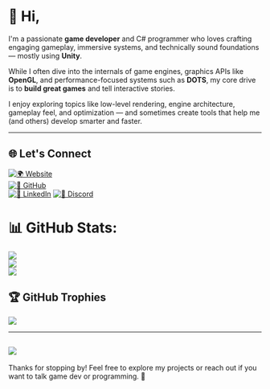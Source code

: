 # 👋 Hi,

I'm a passionate **game developer** and C# programmer who loves crafting engaging gameplay, immersive systems, and technically sound foundations — mostly using **Unity**.

While I often dive into the internals of game engines, graphics APIs like **OpenGL**, and performance-focused systems such as **DOTS**, my core drive is to **build great games** and tell interactive stories.

I enjoy exploring topics like low-level rendering, engine architecture, gameplay feel, and optimization — and sometimes create tools that help me (and others) develop smarter and faster.

---

## 🌐 Let's Connect

[![🌍 Website](https://img.shields.io/badge/Website-000000?style=for-the-badge&logo=About.me&logoColor=white)](https://www.suleymanakbulut.me)  
[![🐙 GitHub](https://img.shields.io/badge/GitHub-181717?style=for-the-badge&logo=github&logoColor=white)](https://github.com/SuleymanAkbulut)  
[![💼 LinkedIn](https://img.shields.io/badge/LinkedIn-0077B5?style=for-the-badge&logo=linkedin&logoColor=white)](https://www.linkedin.com/in/s%C3%BCleymanakblt7/)
[![💬 Discord](https://img.shields.io/badge/Discord-5865F2?style=for-the-badge&logo=discord&logoColor=white)](https://discordapp.com/users/oxygen3910)


# 📊 GitHub Stats:
![](https://github-readme-stats.vercel.app/api?username=OxygenButBeta&theme=dark&hide_border=false&include_all_commits=true&count_private=false)<br/>
![](https://github-readme-streak-stats.herokuapp.com/?user=OxygenButBeta&theme=dark&hide_border=false)<br/>
![](https://github-readme-stats.vercel.app/api/top-langs/?username=OxygenButBeta&theme=dark&hide_border=false&include_all_commits=true&count_private=false&layout=compact)

## 🏆 GitHub Trophies
![](https://github-profile-trophy.vercel.app/?username=OxygenButBeta&theme=radical&no-frame=false&no-bg=true&margin-w=4)

---
[![](https://visitcount.itsvg.in/api?id=OxygenButBeta&icon=0&color=0)](https://visitcount.itsvg.in)
---

Thanks for stopping by! Feel free to explore my projects or reach out if you want to talk game dev or programming. 🚀
